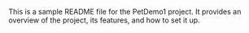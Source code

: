 This is a sample README file for the PetDemo1 project. It provides an overview of the project, its features, and how to set it up.